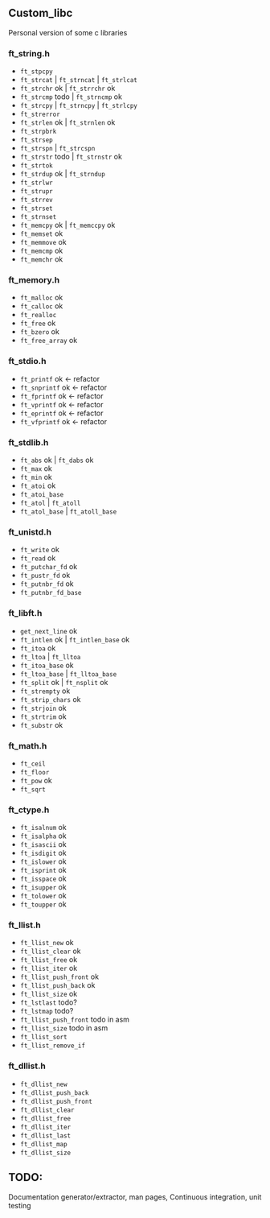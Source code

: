## Custom_libc
Personal version of some c libraries
### ft_string.h
- `ft_stpcpy`
- `ft_strcat` | `ft_strncat` | `ft_strlcat`
- `ft_strchr` ok | `ft_strrchr` ok
- `ft_strcmp` todo | `ft_strncmp` ok
- `ft_strcpy` | `ft_strncpy` | `ft_strlcpy`
- `ft_strerror`
- `ft_strlen` ok | `ft_strnlen` ok
- `ft_strpbrk`
- `ft_strsep`
- `ft_strspn` | `ft_strcspn`
- `ft_strstr` todo | `ft_strnstr` ok
- `ft_strtok`
- `ft_strdup` ok | `ft_strndup`
- `ft_strlwr`
- `ft_strupr`
- `ft_strrev`
- `ft_strset`
- `ft_strnset`
- `ft_memcpy` ok | `ft_memccpy` ok
- `ft_memset` ok
- `ft_memmove` ok
- `ft_memcmp` ok
- `ft_memchr` ok
### ft_memory.h
- `ft_malloc` ok
- `ft_calloc` ok
- `ft_realloc`
- `ft_free` ok
- `ft_bzero` ok
- `ft_free_array` ok
### ft_stdio.h
- `ft_printf` ok <- refactor
- `ft_snprintf` ok <- refactor
- `ft_fprintf` ok <- refactor
- `ft_vprintf` ok <- refactor
- `ft_eprintf` ok <- refactor
- `ft_vfprintf` ok <- refactor
### ft_stdlib.h
- `ft_abs` ok | `ft_dabs` ok
- `ft_max` ok
- `ft_min` ok
- `ft_atoi` ok
- `ft_atoi_base`
- `ft_atol` | `ft_atoll`
- `ft_atol_base` | `ft_atoll_base`
### ft_unistd.h
- `ft_write` ok
- `ft_read` ok
- `ft_putchar_fd` ok
- `ft_pustr_fd` ok
- `ft_putnbr_fd` ok
- `ft_putnbr_fd_base`
### ft_libft.h
- `get_next_line` ok
- `ft_intlen` ok | `ft_intlen_base` ok
- `ft_itoa` ok
- `ft_ltoa` | `ft_lltoa`
- `ft_itoa_base` ok
- `ft_ltoa_base` | `ft_lltoa_base`
- `ft_split` ok | `ft_nsplit` ok
- `ft_strempty` ok
- `ft_strip_chars` ok
- `ft_strjoin` ok
- `ft_strtrim` ok
- `ft_substr` ok
### ft_math.h
- `ft_ceil`
- `ft_floor`
- `ft_pow` ok
- `ft_sqrt`
### ft_ctype.h
- `ft_isalnum` ok
- `ft_isalpha` ok
- `ft_isascii` ok
- `ft_isdigit` ok
- `ft_islower` ok
- `ft_isprint` ok
- `ft_isspace` ok
- `ft_isupper` ok
- `ft_tolower` ok
- `ft_toupper` ok
### ft_llist.h
- `ft_llist_new` ok
- `ft_llist_clear` ok
- `ft_llist_free` ok
- `ft_llist_iter` ok
- `ft_llist_push_front` ok
- `ft_llist_push_back` ok
- `ft_llist_size` ok
- `ft_lstlast` todo?
- `ft_lstmap` todo?
- `ft_llist_push_front` todo in asm
- `ft_llist_size` todo in asm
- `ft_llist_sort`
- `ft_llist_remove_if`
### ft_dllist.h
- `ft_dllist_new`
- `ft_dllist_push_back`
- `ft_dllist_push_front`
- `ft_dllist_clear`
- `ft_dllist_free`
- `ft_dllist_iter`
- `ft_dllist_last`
- `ft_dllist_map`
- `ft_dllist_size`

## TODO:
Documentation generator/extractor, man pages, Continuous integration, unit testing

